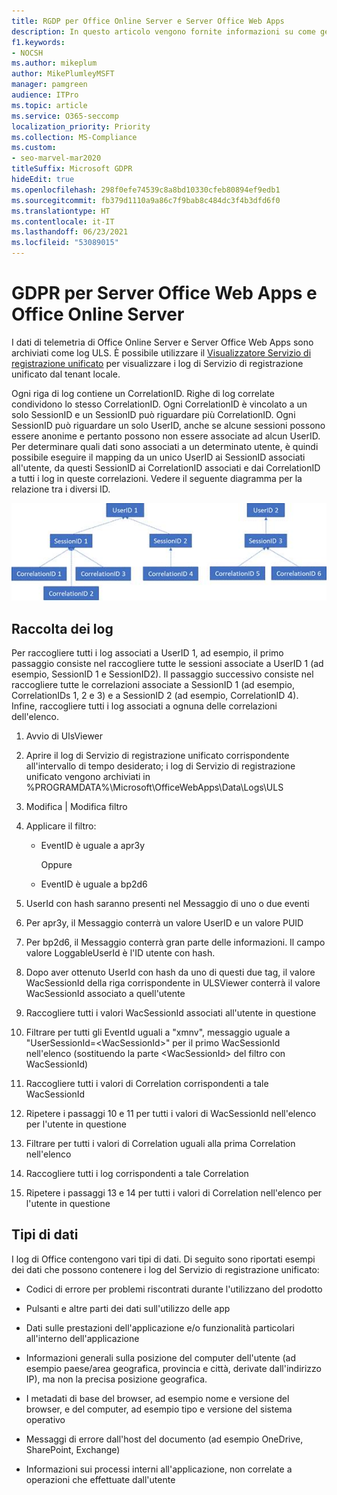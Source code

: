 ```yaml
---
title: RGDP per Office Online Server e Server Office Web Apps
description: In questo articolo vengono fornite informazioni su come gestire i requisiti del GDPR per Office Online Server e Office Web Apps Server.
f1.keywords:
- NOCSH
ms.author: mikeplum
author: MikePlumleyMSFT
manager: pamgreen
audience: ITPro
ms.topic: article
ms.service: O365-seccomp
localization_priority: Priority
ms.collection: MS-Compliance
ms.custom:
- seo-marvel-mar2020
titleSuffix: Microsoft GDPR
hideEdit: true
ms.openlocfilehash: 298f0efe74539c8a8bd10330cfeb80894ef9edb1
ms.sourcegitcommit: fb379d1110a9a86c7f9bab8c484dc3f4b3dfd6f0
ms.translationtype: HT
ms.contentlocale: it-IT
ms.lasthandoff: 06/23/2021
ms.locfileid: "53089015"
---
```

# <a name="gdpr-for-office-web-apps-server-and-office-online-server"></a>GDPR per Server Office Web Apps e Office Online Server

I dati di telemetria di Office Online Server e Server Office Web Apps sono archiviati come log ULS. È possibile utilizzare il [Visualizzatore Servizio di registrazione unificato](https://www.microsoft.com/download/details.aspx?id=44020) per visualizzare i log di Servizio di registrazione unificato dal tenant locale.

Ogni riga di log contiene un CorrelationID. Righe di log correlate condividono lo stesso CorrelationID. Ogni CorrelationID è vincolato a un solo SessionID e un SessionID può riguardare più CorrelationID. Ogni SessionID può riguardare un solo UserID, anche se alcune sessioni possono essere anonime e pertanto possono non essere associate ad alcun UserID. Per determinare quali dati sono associati a un determinato utente, è quindi possibile eseguire il mapping da un unico UserID ai SessionID associati all'utente, da questi SessionID ai CorrelationID associati e dai CorrelationID a tutti i log in queste correlazioni. Vedere il seguente diagramma per la relazione tra i diversi ID.

![Diagramma di flusso che mostra la relazione tra SessionID e CorrelationIds](../media/gdpr-for-office-online-server-image1.jpg)

## <a name="gathering-logs"></a>Raccolta dei log

Per raccogliere tutti i log associati a UserID 1, ad esempio, il primo passaggio consiste nel raccogliere tutte le sessioni associate a UserID 1 (ad esempio, SessionID 1 e SessionID2). Il passaggio successivo consiste nel raccogliere tutte le correlazioni associate a SessionID 1 (ad esempio, CorrelationIDs 1, 2 e 3) e a SessionID 2 (ad esempio, CorrelationID 4). Infine, raccogliere tutti i log associati a ognuna delle correlazioni dell'elenco.

1. Avvio di UlsViewer

2. Aprire il log di Servizio di registrazione unificato corrispondente all'intervallo di tempo desiderato; i log di Servizio di registrazione unificato vengono archiviati in %PROGRAMDATA%\\Microsoft\\OfficeWebApps\\Data\\Logs\\ULS

3. Modifica | Modifica filtro

4. Applicare il filtro:

    - EventID è uguale a apr3y

      Oppure

    - EventID è uguale a bp2d6

5. UserId con hash saranno presenti nel Messaggio di uno o due eventi

6. Per apr3y, il Messaggio conterrà un valore UserID e un valore PUID

7. Per bp2d6, il Messaggio conterrà gran parte delle informazioni. Il campo valore LoggableUserId è l'ID utente con hash.

8. Dopo aver ottenuto UserId con hash da uno di questi due tag, il valore WacSessionId della riga corrispondente in ULSViewer conterrà il valore WacSessionId associato a quell'utente

9. Raccogliere tutti i valori WacSessionId associati all'utente in questione

10. Filtrare per tutti gli EventId uguali a "xmnv", messaggio uguale a "UserSessionId=\<WacSessionId\>" per il primo WacSessionId nell'elenco (sostituendo la parte \<WacSessionId\> del filtro con WacSessionId)

11. Raccogliere tutti i valori di Correlation corrispondenti a tale WacSessionId

12. Ripetere i passaggi 10 e 11 per tutti i valori di WacSessionId nell'elenco per l'utente in questione

13. Filtrare per tutti i valori di Correlation uguali alla prima Correlation nell'elenco

14. Raccogliere tutti i log corrispondenti a tale Correlation

15. Ripetere i passaggi 13 e 14 per tutti i valori di Correlation nell'elenco per l'utente in questione

## <a name="types-of-data"></a>Tipi di dati

I log di Office contengono vari tipi di dati. Di seguito sono riportati esempi dei dati che possono contenere i log del Servizio di registrazione unificato:

- Codici di errore per problemi riscontrati durante l'utilizzano del prodotto

- Pulsanti e altre parti dei dati sull'utilizzo delle app

- Dati sulle prestazioni dell'applicazione e/o funzionalità particolari all'interno dell'applicazione

- Informazioni generali sulla posizione del computer dell'utente (ad esempio paese/area geografica, provincia e città, derivate dall'indirizzo IP), ma non la precisa posizione geografica.

- I metadati di base del browser, ad esempio nome e versione del browser, e del computer, ad esempio tipo e versione del sistema operativo

- Messaggi di errore dall'host del documento (ad esempio OneDrive, SharePoint, Exchange)

- Informazioni sui processi interni all'applicazione, non correlate a operazioni che effettuate dall'utente
